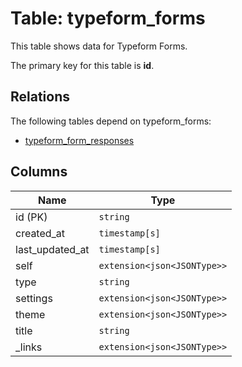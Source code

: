 # Table: typeform_forms

This table shows data for Typeform Forms.

The primary key for this table is **id**.

## Relations

The following tables depend on typeform_forms:

  - [typeform_form_responses](typeform_form_responses.md)

## Columns

| Name          | Type          |
| ------------- | ------------- |
|id (PK)|`string`|
|created_at|`timestamp[s]`|
|last_updated_at|`timestamp[s]`|
|self|`extension<json<JSONType>>`|
|type|`string`|
|settings|`extension<json<JSONType>>`|
|theme|`extension<json<JSONType>>`|
|title|`string`|
|_links|`extension<json<JSONType>>`|